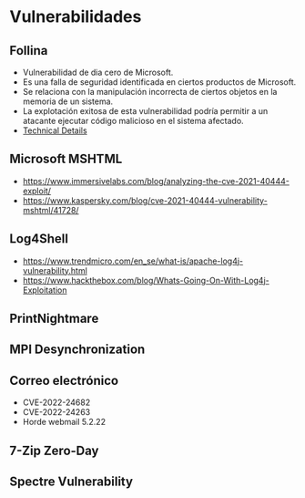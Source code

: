 # Vulnerabilidades

## Follina

- Vulnerabilidad de dia cero de Microsoft.
- Es una falla de seguridad identificada en ciertos productos de Microsoft.
- Se relaciona con la manipulación incorrecta de ciertos objetos en la memoria de un sistema.
- La explotación exitosa de esta vulnerabilidad podría permitir a un atacante ejecutar código malicioso en el sistema afectado.
- [Technical Details](https://www.hackthebox.com/blog/cve-2022-30190-follina-explained)

## Microsoft MSHTML

- https://www.immersivelabs.com/blog/analyzing-the-cve-2021-40444-exploit/
- https://www.kaspersky.com/blog/cve-2021-40444-vulnerability-mshtml/41728/

## Log4Shell

- https://www.trendmicro.com/en_se/what-is/apache-log4j-vulnerability.html
- https://www.hackthebox.com/blog/Whats-Going-On-With-Log4j-Exploitation

## PrintNightmare

## MPI Desynchronization

## Correo electrónico

- CVE-2022-24682
- CVE-2022-24263
- Horde webmail 5.2.22

## 7-Zip Zero-Day

## Spectre Vulnerability
